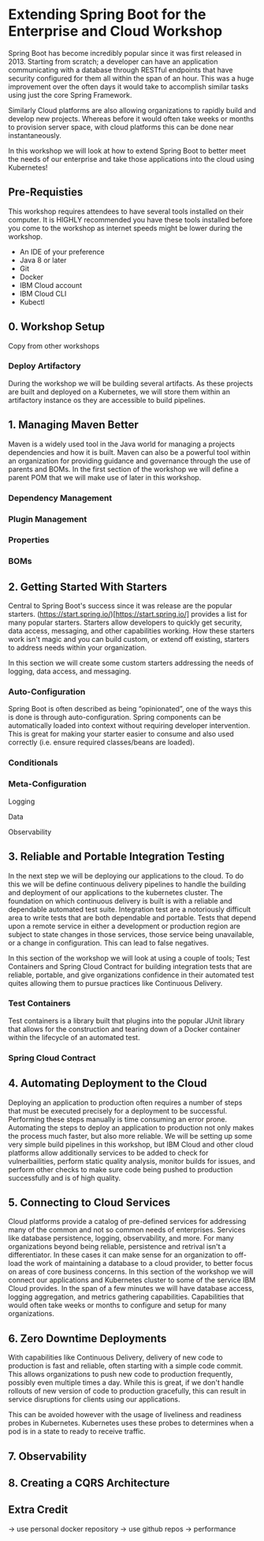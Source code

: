 # Extending Spring Boot for the Enterprise and Cloud Workshop

Spring Boot has become incredibly popular since it was first released in 2013. Starting from scratch; a developer can have an application communicating with a database through RESTful endpoints that have security configured for them all within the span of an hour. This was a huge improvement over the often days it would take to accomplish similar tasks using just the core Spring Framework.

Similarly Cloud platforms are also allowing organizations to rapidly build and develop new projects. Whereas before it would often take weeks or months to provision server space, with cloud platforms this can be done near instantaneously. 

In this workshop we will look at how to extend Spring Boot to better meet the needs of our enterprise and take those applications into the cloud using Kubernetes! 

## Pre-Requisties

This workshop requires attendees to have several tools installed on their computer. It is HIGHLY recommended you have these tools installed before you come to the workshop as internet speeds might be lower during the workshop.

* An IDE of your preference
* Java 8 or later
* Git
* Docker
* IBM Cloud account
* IBM Cloud CLI
* Kubectl

## 0. Workshop Setup

Copy from other workshops

### Deploy Artifactory

During the workshop we will be building several artifacts. As these projects are built and deployed on a Kubernetes, we will store them within an artifactory instance os they are accessible to build pipelines. 

## 1. Managing Maven Better

Maven is a widely used tool in the Java world for managing a projects dependencies and how it is built. Maven can also be a powerful tool within an organization for providing guidance and governance through the use of parents and BOMs. In the first section of the workshop we will define a parent POM that we will make use of later in this workshop. 

### Dependency Management

### Plugin Management

### Properties

### BOMs

## 2. Getting Started With Starters

Central to Spring Boot's success since it was release are the popular starters. (https://start.spring.io/)[https://start.spring.io/] provides a list for many popular starters. Starters allow developers to quickly get security, data access, messaging, and other capabilities working. How these starters work isn't magic and you can build custom, or extend off existing, starters to address needs within your organization. 

In this section we will create some custom starters addressing the needs of logging, data access, and messaging. 

### Auto-Configuration

Spring Boot is often described as being “opinionated”, one of the ways this is done is through auto-configuration. Spring components can be automatically loaded into context without requiring developer intervention. This is great for making your starter easier to consume and also used correctly (i.e. ensure required classes/beans are loaded).


### Conditionals

### Meta-Configuration 

Logging

Data

Observability

## 3. Reliable and Portable Integration Testing

In the next step we will be deploying our applications to the cloud. To do this we will be define continuous delivery pipelines to handle the building and deployment of our applications to the kubernetes cluster. The foundation on which continuous delivery is built is with a reliable and dependable automated test suite. Integration test are a notoriously difficult area to write tests that are both dependable and portable. Tests that depend upon a remote service in either a development or production region are subject to state changes in those services, those service being unavailable, or a change in configuration. This can lead to false negatives. 

In this section of the workshop we will look at using a couple of tools; Test Containers and Spring Cloud Contract for building integration tests that are reliable, portable, and give organizations confidence in their automated test quites allowing them to pursue practices like Continuous Delivery. 

### Test Containers

Test containers is a library built that plugins into the popular JUnit library that allows for the construction and tearing down of a Docker container within the lifecycle of an automated test. 

### Spring Cloud Contract

## 4. Automating Deployment to the Cloud

Deploying an application to production often requires a number of steps that must be executed precisely for a deployment to be successful. Performing these steps manually is time consuming an error prone. Automating the steps to deploy an application to production not only makes the process much faster, but also more reliable. We will be setting up some very simple build pipelines in this workshop, but IBM Cloud and other cloud platforms allow additionally services to be added to check for vulnerbailities, perform static quality analysis, monitor builds for issues, and perform other checks to make sure code being pushed to production successfully and is of high quality. 

## 5. Connecting to Cloud Services

Cloud platforms provide a catalog of pre-defined services for addressing many of the common and not so common needs of enterprises. Services like database persistence, logging, observability, and more. For many organizations beyond being reliable, persistence and retrival isn't a differentiator. In these cases it can make sense for an organization to off-load the work of maintaining a database to a cloud provider, to better focus on areas of core business concerns. In this section of the workshop we will connect our applications and Kubernetes cluster to some of the service IBM Cloud provides. In the span of a few minutes we will have database access, logging aggregation, and metrics gathering capabilities. Capabilities that would often take weeks or months to configure and setup for many organizations. 

## 6. Zero Downtime Deployments

With capabilities like Continuous Delivery, delivery of new code to production is fast and reliable, often starting with a simple code commit. This allows organizations to push new code to production frequently, possibly even multiple times a day. While this is great, if we don't handle rollouts of new version of code to production gracefully, this can result in service disruptions for clients using our applications. 

This can be avoided however with the usage of liveliness and readiness probes in Kubernetes. Kubernetes uses these probes to determines when a pod is in a state to ready to receive traffic. 

## 7. Observability

## 8. Creating a CQRS Architecture


## Extra Credit

-> use personal docker repository
-> use github repos
-> performance
